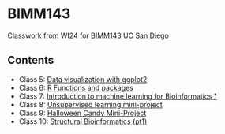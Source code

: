 # BIMM143

Classwork from WI24 for [BIMM143 UC San Diego](https://github.com/kristianawong/BIMM143)

## Contents

- Class 5: [Data visualization with ggplot2](https://github.com/kristianawong/BIMM143/blob/main/BIMM143_Class05/Class-5.pdf)
- Class 6: [R Functions and packages](https://github.com/kristianawong/BIMM143/blob/main/BIMM143_Class06/Class_06.pdf)
- Class 7: [Introduction to machine learning for Bioinformatics 1](https://github.com/kristianawong/BIMM143/blob/main/BIMM143_Class07/Class-07.pdf)
- Class 8: [Unsupervised learning mini-project](https://github.com/kristianawong/BIMM143/blob/main/BIMM143_Class08/Class_08.pdf)
- Class 9: [Halloween Candy Mini-Project](https://github.com/kristianawong/BIMM143/blob/main/BIMM143_Class09/Class_09.pdf)
- Class 10: [Structural Bioinformatics (pt1)](https://github.com/kristianawong/BIMM143/blob/main/BIMM143_Class10/Class-10.pdf)
